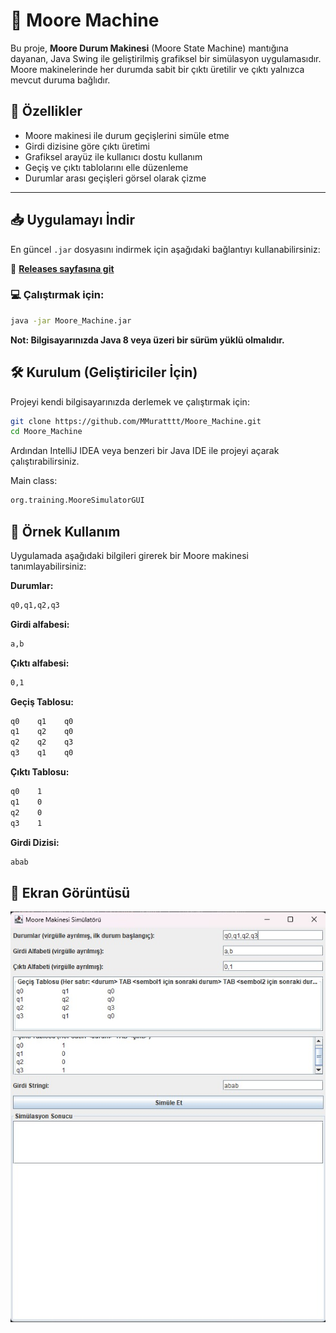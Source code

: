 # 🧠 Moore Machine

Bu proje, **Moore Durum Makinesi** (Moore State Machine) mantığına dayanan, Java Swing ile geliştirilmiş grafiksel bir simülasyon uygulamasıdır.  
Moore makinelerinde her durumda sabit bir çıktı üretilir ve çıktı yalnızca mevcut duruma bağlıdır.

## 🚀 Özellikler

- Moore makinesi ile durum geçişlerini simüle etme
- Girdi dizisine göre çıktı üretimi
- Grafiksel arayüz ile kullanıcı dostu kullanım
- Geçiş ve çıktı tablolarını elle düzenleme
- Durumlar arası geçişleri görsel olarak çizme

---

## 📥 Uygulamayı İndir

En güncel `.jar` dosyasını indirmek için aşağıdaki bağlantıyı kullanabilirsiniz:

🔗 [**Releases sayfasına git**](https://github.com/MMuratttt/Moore_Machine/releases)

### 💻 Çalıştırmak için:

```bash
java -jar Moore_Machine.jar
```
**Not: Bilgisayarınızda Java 8 veya üzeri bir sürüm yüklü olmalıdır.**


## 🛠️ Kurulum (Geliştiriciler İçin)
Projeyi kendi bilgisayarınızda derlemek ve çalıştırmak için:
```bash
git clone https://github.com/MMuratttt/Moore_Machine.git
cd Moore_Machine
```
Ardından IntelliJ IDEA veya benzeri bir Java IDE ile projeyi açarak çalıştırabilirsiniz. 

Main class:
```bash
org.training.MooreSimulatorGUI
```
## 🧪 Örnek Kullanım
Uygulamada aşağıdaki bilgileri girerek bir Moore makinesi tanımlayabilirsiniz:

**Durumlar:**
```bash
q0,q1,q2,q3
```
**Girdi alfabesi:**
```bash
a,b
```
**Çıktı alfabesi:**
```bash
0,1
```
**Geçiş Tablosu:**

```bash
q0    q1    q0
q1    q2    q0
q2    q2    q3
q3    q1    q0
```

**Çıktı Tablosu:**
```bash
q0    1
q1    0
q2    0
q3    1
```
**Girdi Dizisi:**
```bash
abab
```
## 📸 Ekran Görüntüsü

![Moore Machine Simülatörü](screenshots/gui_preview.jpg)

